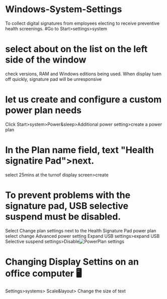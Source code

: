 # Windows-System-Settings
 To collect digital signatures from employees electing to receive preventive health screenings.
#Go to Start>settings>system
# select about on the list on the left  side of the window
check versions, RAM and Windows editions being used.
When display   tuen off quickly, signature pad will be unresponsive
# let us create and configure a custom power plan needs
Click Start>system>Power&sleep>Additional power setting>create a power plan
# In the Plan name field, text "Health signatire Pad">next.
select 25mins at the turnof display screen>create
# To prevent problems with the signature pad, USB selective suspend must be disabled.
Select Change plan settings next to the Health Signature Pad power plan
select change Advanced power setting
Expand USB settings>expand USB Selective suspend settings>Disable![PowerPlan settings](https://github.com/user-attachments/assets/2d23c06d-9d4c-4d06-b5e6-55cdd65ce1ad)
# Changing Display Settins on an office computer 🖥 
Settings>systems> Scale&layout> Change the size of text
